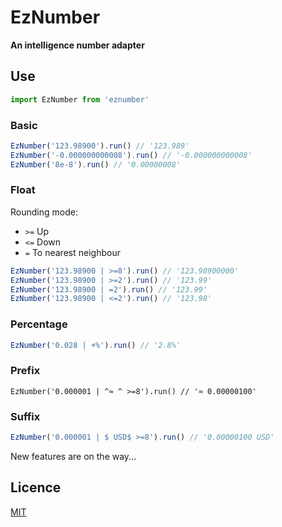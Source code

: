 # EzNumber

**An intelligence number adapter**

## Use

```javascript
import EzNumber from 'eznumber'
```

### Basic

```javascript
EzNumber('123.98900').run() // '123.989'
EzNumber('-0.000000000008').run() // '-0.000000000008'
EzNumber('8e-8').run() // '0.00000008'
```

### Float

Rounding mode:

- `>=` Up
- `<=` Down
- `=` To nearest neighbour

```javascript
EzNumber('123.98900 | >=8').run() // '123.98900000'
EzNumber('123.98900 | >=2').run() // '123.99'
EzNumber('123.98900 | =2').run() // '123.99'
EzNumber('123.98900 | <=2').run() // '123.98'
```

### Percentage

```javascript
EzNumber('0.028 | +%').run() // '2.8%'
```

### Prefix

```javascipt
EzNumber('0.000001 | ^≈ ^ >=8').run() // '≈ 0.00000100'
```

### Suffix

```javascript
EzNumber('0.000001 | $ USD$ >=8').run() // '0.00000100 USD'
```

New features are on the way...

## Licence

[MIT](LICENCE.md)
